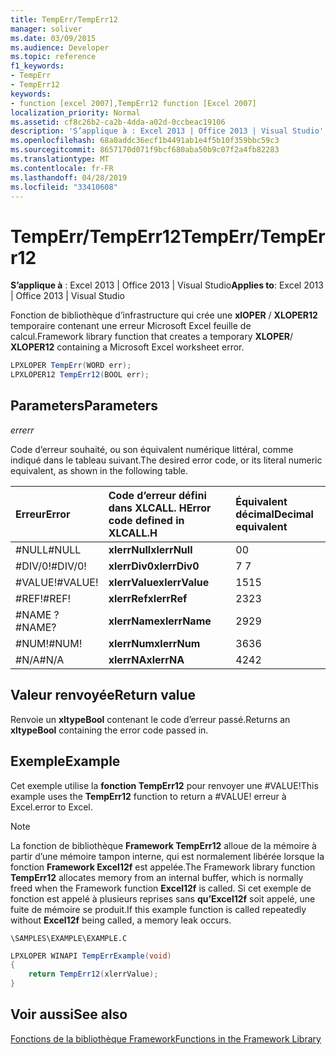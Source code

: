 ```yaml
---
title: TempErr/TempErr12
manager: soliver
ms.date: 03/09/2015
ms.audience: Developer
ms.topic: reference
f1_keywords:
- TempErr
- TempErr12
keywords:
- function [excel 2007],TempErr12 function [Excel 2007]
localization_priority: Normal
ms.assetid: cf8c26b2-ca2b-4dda-a02d-0ccbeac19106
description: 'S’applique à : Excel 2013 | Office 2013 | Visual Studio'
ms.openlocfilehash: 68a0addc36ecf1b4491ab1e4f5b10f359bbc59c3
ms.sourcegitcommit: 8657170d071f9bcf680aba50b9c07f2a4fb82283
ms.translationtype: MT
ms.contentlocale: fr-FR
ms.lasthandoff: 04/28/2019
ms.locfileid: "33410608"
---
```

# <a name="temperrtemperr12"></a><span data-ttu-id="a9b0f-104">TempErr/TempErr12</span><span class="sxs-lookup"><span data-stu-id="a9b0f-104">TempErr/TempErr12</span></span>

 <span data-ttu-id="a9b0f-105">**S’applique à** : Excel 2013 | Office 2013 | Visual Studio</span><span class="sxs-lookup"><span data-stu-id="a9b0f-105">**Applies to**: Excel 2013 | Office 2013 | Visual Studio</span></span> 
  
<span data-ttu-id="a9b0f-106">Fonction de bibliothèque d’infrastructure qui crée une **xlOPER** /  **XLOPER12** temporaire contenant une erreur Microsoft Excel feuille de calcul.</span><span class="sxs-lookup"><span data-stu-id="a9b0f-106">Framework library function that creates a temporary **XLOPER**/ **XLOPER12** containing a Microsoft Excel worksheet error.</span></span> 
  
```cs
LPXLOPER TempErr(WORD err);
LPXLOPER12 TempErr12(BOOL err);
```

## <a name="parameters"></a><span data-ttu-id="a9b0f-107">Parameters</span><span class="sxs-lookup"><span data-stu-id="a9b0f-107">Parameters</span></span>

 <span data-ttu-id="a9b0f-108">_err_</span><span class="sxs-lookup"><span data-stu-id="a9b0f-108">_err_</span></span>
  
<span data-ttu-id="a9b0f-109">Code d’erreur souhaité, ou son équivalent numérique littéral, comme indiqué dans le tableau suivant.</span><span class="sxs-lookup"><span data-stu-id="a9b0f-109">The desired error code, or its literal numeric equivalent, as shown in the following table.</span></span>
  
|<span data-ttu-id="a9b0f-110">**Erreur**</span><span class="sxs-lookup"><span data-stu-id="a9b0f-110">**Error**</span></span>|<span data-ttu-id="a9b0f-111">**Code d’erreur défini dans XLCALL. H**</span><span class="sxs-lookup"><span data-stu-id="a9b0f-111">**Error code defined in XLCALL.H**</span></span>|<span data-ttu-id="a9b0f-112">**Équivalent décimal**</span><span class="sxs-lookup"><span data-stu-id="a9b0f-112">**Decimal equivalent**</span></span>|
|:-----|:-----|:-----|
|<span data-ttu-id="a9b0f-113">#NULL</span><span class="sxs-lookup"><span data-stu-id="a9b0f-113">#NULL</span></span>  <br/> |<span data-ttu-id="a9b0f-114">**xlerrNull**</span><span class="sxs-lookup"><span data-stu-id="a9b0f-114">**xlerrNull**</span></span> <br/> |<span data-ttu-id="a9b0f-115">0</span><span class="sxs-lookup"><span data-stu-id="a9b0f-115">0</span></span>  <br/> |
|<span data-ttu-id="a9b0f-116">#DIV/0!</span><span class="sxs-lookup"><span data-stu-id="a9b0f-116">#DIV/0!</span></span>  <br/> |<span data-ttu-id="a9b0f-117">**xlerrDiv0**</span><span class="sxs-lookup"><span data-stu-id="a9b0f-117">**xlerrDiv0**</span></span> <br/> |<span data-ttu-id="a9b0f-118">7 </span><span class="sxs-lookup"><span data-stu-id="a9b0f-118">7</span></span>  <br/> |
|<span data-ttu-id="a9b0f-119">#VALUE!</span><span class="sxs-lookup"><span data-stu-id="a9b0f-119">#VALUE!</span></span>  <br/> |<span data-ttu-id="a9b0f-120">**xlerrValue**</span><span class="sxs-lookup"><span data-stu-id="a9b0f-120">**xlerrValue**</span></span> <br/> |<span data-ttu-id="a9b0f-121">15</span><span class="sxs-lookup"><span data-stu-id="a9b0f-121">15</span></span>  <br/> |
|<span data-ttu-id="a9b0f-122">#REF!</span><span class="sxs-lookup"><span data-stu-id="a9b0f-122">#REF!</span></span>  <br/> |<span data-ttu-id="a9b0f-123">**xlerrRef**</span><span class="sxs-lookup"><span data-stu-id="a9b0f-123">**xlerrRef**</span></span> <br/> |<span data-ttu-id="a9b0f-124">23</span><span class="sxs-lookup"><span data-stu-id="a9b0f-124">23</span></span>  <br/> |
|<span data-ttu-id="a9b0f-125">#NAME ?</span><span class="sxs-lookup"><span data-stu-id="a9b0f-125">#NAME?</span></span>  <br/> |<span data-ttu-id="a9b0f-126">**xlerrName**</span><span class="sxs-lookup"><span data-stu-id="a9b0f-126">**xlerrName**</span></span> <br/> |<span data-ttu-id="a9b0f-127">29</span><span class="sxs-lookup"><span data-stu-id="a9b0f-127">29</span></span>  <br/> |
|<span data-ttu-id="a9b0f-128">#NUM!</span><span class="sxs-lookup"><span data-stu-id="a9b0f-128">#NUM!</span></span>  <br/> |<span data-ttu-id="a9b0f-129">**xlerrNum**</span><span class="sxs-lookup"><span data-stu-id="a9b0f-129">**xlerrNum**</span></span> <br/> |<span data-ttu-id="a9b0f-130">36</span><span class="sxs-lookup"><span data-stu-id="a9b0f-130">36</span></span>  <br/> |
|<span data-ttu-id="a9b0f-131">#N/A</span><span class="sxs-lookup"><span data-stu-id="a9b0f-131">#N/A</span></span>  <br/> |<span data-ttu-id="a9b0f-132">**xlerrNA**</span><span class="sxs-lookup"><span data-stu-id="a9b0f-132">**xlerrNA**</span></span> <br/> |<span data-ttu-id="a9b0f-133">42</span><span class="sxs-lookup"><span data-stu-id="a9b0f-133">42</span></span>  <br/> |
   
## <a name="return-value"></a><span data-ttu-id="a9b0f-134">Valeur renvoyée</span><span class="sxs-lookup"><span data-stu-id="a9b0f-134">Return value</span></span>

<span data-ttu-id="a9b0f-135">Renvoie un **xltypeBool** contenant le code d’erreur passé.</span><span class="sxs-lookup"><span data-stu-id="a9b0f-135">Returns an **xltypeBool** containing the error code passed in.</span></span> 
  
## <a name="example"></a><span data-ttu-id="a9b0f-136">Exemple</span><span class="sxs-lookup"><span data-stu-id="a9b0f-136">Example</span></span>

<span data-ttu-id="a9b0f-137">Cet exemple utilise la **fonction TempErr12** pour renvoyer une #VALUE!</span><span class="sxs-lookup"><span data-stu-id="a9b0f-137">This example uses the **TempErr12** function to return a #VALUE!</span></span> <span data-ttu-id="a9b0f-138">erreur à Excel.</span><span class="sxs-lookup"><span data-stu-id="a9b0f-138">error to Excel.</span></span> 
  
> [!NOTE]
> <span data-ttu-id="a9b0f-139">La fonction de bibliothèque **Framework TempErr12** alloue de la mémoire à partir d’une mémoire tampon interne, qui est normalement libérée lorsque la fonction **Framework Excel12f** est appelée.</span><span class="sxs-lookup"><span data-stu-id="a9b0f-139">The Framework library function **TempErr12** allocates memory from an internal buffer, which is normally freed when the Framework function **Excel12f** is called.</span></span> <span data-ttu-id="a9b0f-140">Si cet exemple de fonction est appelé à plusieurs reprises sans **qu’Excel12f** soit appelé, une fuite de mémoire se produit.</span><span class="sxs-lookup"><span data-stu-id="a9b0f-140">If this example function is called repeatedly without **Excel12f** being called, a memory leak occurs.</span></span> 
  
 `\SAMPLES\EXAMPLE\EXAMPLE.C`
  
```cs
LPXLOPER WINAPI TempErrExample(void)
{
    return TempErr12(xlerrValue);
}
```

## <a name="see-also"></a><span data-ttu-id="a9b0f-141">Voir aussi</span><span class="sxs-lookup"><span data-stu-id="a9b0f-141">See also</span></span>



[<span data-ttu-id="a9b0f-142">Fonctions de la bibliothèque Framework</span><span class="sxs-lookup"><span data-stu-id="a9b0f-142">Functions in the Framework Library</span></span>](functions-in-the-framework-library.md)

